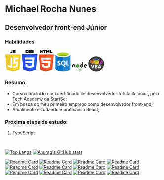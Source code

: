 <h1>Michael Rocha Nunes</h1>

<div>
  <h2>Desenvolvedor front-end Júnior</h2>
  <section>
    <h3>Habilidades</h3>
    <img src="https://github.com/michaelrn2288/michaelrn2288/blob/main/icons/javascript.png" width="50px">
    <img src="https://github.com/michaelrn2288/michaelrn2288/blob/main/icons/css3.png" width="50px">
    <img src="https://github.com/michaelrn2288/michaelrn2288/blob/main/icons/html5.png" width="50px">
    <img src="https://github.com/michaelrn2288/michaelrn2288/blob/main/icons/sql.png" width="50px">
    <img src="https://github.com/michaelrn2288/michaelrn2288/blob/main/icons/nodejs.png" width="50px">
    <img src="https://github.com/michaelrn2288/michaelrn2288/blob/main/icons/vba.png" width="50px">
  </section>

</div>

<section>
  <h3>Resumo</h3>
  <ul>
  <li>Curso concluído com certificado de desenvolvedor fullstack júnior, pela Tech Academy da StartSe;</li>
  <li>Em busca do meu primeiro emprego como desenvolvedor front-end;</li>
  <li>Atualmente estudando e praticando React;</li>
  </ul>

<h3>Próxima etapa de estudo:</h3>
<ol>
<li>TypeScript</li>
</ol>
</section>
<br>

[![Top Langs](https://github-readme-stats.vercel.app/api/top-langs/?username=michaelrn2288)](https://github.com/michaelrn2288/github-readme-stats) [![Anurag's GitHub stats](https://github-readme-stats.vercel.app/api?username=michaelrn2288)](https://github.com/michaelrn2288/github-readme-stats)

[![Readme Card](https://github-readme-stats.vercel.app/api/pin/?username=michaelrn2288&repo=Super-Mario)](https://github.com/michaelrn2288/Super-Mario) [![Readme Card](https://github-readme-stats.vercel.app/api/pin/?username=michaelrn2288&repo=validador-de-cpf)](https://github.com/michaelrn2288/validador-de-cpf)
[![Readme Card](https://github-readme-stats.vercel.app/api/pin/?username=michaelrn2288&repo=gerador_de_senha)](https://github.com/michaelrn2288/gerador_de_senha) [![Readme Card](https://github-readme-stats.vercel.app/api/pin/?username=michaelrn2288&repo=lista-de-tarefas)](https://github.com/michaelrn2288/lista-de-tarefas)
[![Readme Card](https://github-readme-stats.vercel.app/api/pin/?username=michaelrn2288&repo=cronometro)](https://github.com/michaelrn2288/cronometro) [![Readme Card](https://github-readme-stats.vercel.app/api/pin/?username=michaelrn2288&repo=Calculadora-IMC)](https://github.com/michaelrn2288/Calculadora-IMC)
[![Readme Card](https://github-readme-stats.vercel.app/api/pin/?username=michaelrn2288&repo=Change-Text-Tools)](https://github.com/michaelrn2288/Change-Text-Tools) [![Readme Card](https://github-readme-stats.vercel.app/api/pin/?username=michaelrn2288&repo=Animation-Following-Mouse)](https://github.com/michaelrn2288/Animation-Following-Mouse)
[![Readme Card](https://github-readme-stats.vercel.app/api/pin/?username=michaelrn2288&repo=formulario)](https://github.com/michaelrn2288/formulario) [![Readme Card](https://github-readme-stats.vercel.app/api/pin/?username=michaelrn2288&repo=verifica_numeros_primos)](https://github.com/michaelrn2288/verifica_numeros_primos)
[![Readme Card](https://github-readme-stats.vercel.app/api/pin/?username=michaelrn2288&repo=Portfolio)](https://github.com/michaelrn2288/Portfolio) [![Readme Card](https://github-readme-stats.vercel.app/api/pin/?username=michaelrn2288&repo=calculadora)](https://github.com/michaelrn2288/calculadora)
